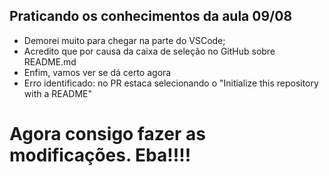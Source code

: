## Praticando os conhecimentos da aula 09/08

* Demorei muito para chegar na parte do VSCode;
* Acredito que por causa da caixa de seleção no GitHub sobre README.md
* Enfim, vamos ver se dá certo agora
* Erro identificado: no PR estaca selecionando o "Initialize this repository with a README"

# Agora consigo fazer as modificações. Eba!!!!

